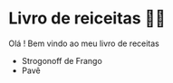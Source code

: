 # Livro de reiceitas :man_cook:

Olá ! Bem vindo ao meu livro de receitas

- Strogonoff de Frango
- Pavê